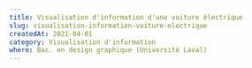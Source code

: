 ```yaml
---
title: Visualisation d'information d'une voiture électrique
slug: visualisation-information-voiture-electrique
createdAt: 2021-04-01
category: Visualisation d'information
where: Bac. en design graphique (Université Laval)
---
```


